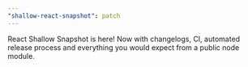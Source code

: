 ```yaml
---
"shallow-react-snapshot": patch
---
```


React Shallow Snapshot is here! Now with changelogs, CI, automated release process and everything you would expect from a public node module.
